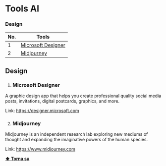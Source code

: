 # Tools AI

### Design

| No. | Tools                                                                                                                                                                                                                        |
| --- | -------------------------------------------------------------------------------------------------------------------------------------------------------------------------------------------------------------------------------- |
| 1   | [Microsoft Designer](#microsoft-designer)                                                    |
| 2   | [Midjourney](#midjourney)                                                    |

## Design

1.  ### Microsoft Designer

A graphic design app that helps you create professional quality social media posts, invitations, digital postcards, graphics, and more.

Link: https://designer.microsoft.com

2.  ### Midjourney

Midjourney is an independent research lab exploring new mediums of thought and expanding the imaginative powers of the human species.

Link: https://www.midjourney.com

**[⬆ Torna su](#reactjs)**
